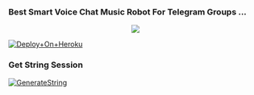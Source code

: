 ### Best Smart Voice Chat Music Robot For Telegram Groups ...


<p align="center"><a href=""><img src="https://telegra.ph/file/f6acd240ed74487b45f95.jpg"></a></p>





[![Deploy+On+Heroku](https://www.herokucdn.com/deploy/button.svg)](https://heroku.com/deploy?template=https://github.com/akganthesm/musicx)



### Get String Session

[![GenerateString](https://img.shields.io/badge/repl.it-generateString-yellowgreen)](https://replit.com/@AdityaHalder/StringSession)
